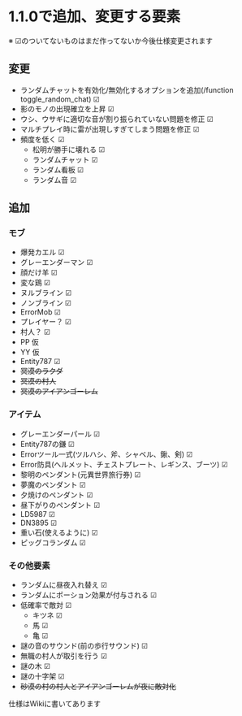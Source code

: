 # 1.1.0で追加、変更する要素
※ ☑のついてないものはまだ作ってないか今後仕様変更されます
## 変更
- ランダムチャットを有効化/無効化するオプションを追加(/function toggle_random_chat) ☑
- 影のモノの出現確立を上昇 ☑
- ウシ、ウサギに適切な音が割り振られていない問題を修正 ☑
- マルチプレイ時に雷が出現しすぎてしまう問題を修正 ☑
- 頻度を低く ☑
  - 松明が勝手に壊れる ☑
  - ランダムチャット ☑
  - ランダム看板 ☑
  - ランダム音 ☑
## 追加
### モブ
- 爆発カエル ☑
- グレーエンダーマン ☑
- 顔だけ羊 ☑
- 変な鶏 ☑
- ヌルブライン ☑
- ノンブライン ☑
- ErrorMob ☑
- プレイヤー？ ☑
- 村人？ ☑
- PP 仮
- YY 仮
- Entity787 ☑
- ~~冥漠のラクダ~~
- ~~冥漠の村人~~
- ~~冥漠のアイアンゴーレム~~
### アイテム
- グレーエンダーパール ☑
- Entity787の鎌 ☑
- Errorツール一式(ツルハシ、斧、シャベル、鍬、剣) ☑
- Error防具(ヘルメット、チェストプレート、レギンス、ブーツ) ☑
- 黎明のペンダント(元異世界旅行券) ☑
- 夢魔のペンダント ☑
- 夕焼けのペンダント ☑
- 昼下がりのペンダント ☑
- LD5987 ☑
- DN3895 ☑
- 重い石(使えるように) ☑
- ピッグコランダム ☑
### その他要素
- ランダムに昼夜入れ替え ☑
- ランダムにポーション効果が付与される ☑
- 低確率で敵対 ☑
  - キツネ ☑
  - 馬 ☑
  - 亀 ☑
- 謎の音のサウンド(前の歩行サウンド) ☑
- 無職の村人が取引を行う ☑
- 謎の木 ☑
- 謎の十字架 ☑
- ~~砂漠の村の村人とアイアンゴーレムが夜に敵対化~~

仕様はWikiに書いてあります
